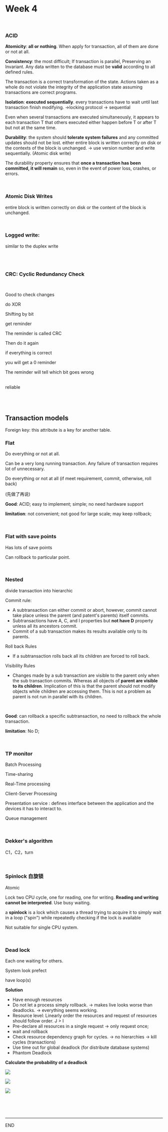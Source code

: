 # Week 4

<br />

###  ACID

**Atomicity**: **all or nothing**. When apply for transaction, all of them are done or not at all. 

**Consistency**: the most difficult; If transaction is parallel, Preserving an Invariant. Any data written to the database must be **valid** according to all defined rules.

The transaction is a correct transformation of the state. Actions taken as a whole do not violate the integrity of the application state assuming transactions are correct programs.

**Isolation**: **executed sequentially**. every transactions have to wait until last transaction finish modifying. ->locking protocol -> sequential 

Even when several transactions are executed simultaneously, it appears to each transaction T that others executed either happen before T or after  T but not at the same time.

**Durability**: the system should **tolerate system failures** and any committed updates should not be lost. either entire block is written correctly on disk or the contexts of the block is unchanged. -> use version number and write sequentially. (Atomic disk write)

The durability property ensures that **once a transaction has been committed, it will remain** so, even in the event of power loss, crashes, or errors. 

<br />

### Atomic Disk Writes

entire block is written correctly on disk or the content of the block is unchanged. 

<br />

### Logged write:

similar to the duplex write

<br />

<br />

### CRC: Cyclic Redundancy Check

<br />

Good to check changes

do XOR

Shifting by bit

get reminder

The reminder is called CRC

Then do it again

if everything is correct

you will get a 0 reminder

The reminder will tell which bit goes wrong

<br />reliable

<br />

<br />

## Transaction models

Foreign key: this attribute is a key for another table.

### Flat

Do everything or not at all. 

Can be a very long running transaction. Any failure of transaction requires lot of unnecessary.

Do everything or not at all (if meet requirement, commit, otherwise, roll back)

(先做了再说)

**Good**: ACID; easy to implement; simple; no need hardware support

**limitation**: not convenient; not good for large scale; may keep rollback; 

<br />

### Flat with save points

Has lots of save points

Can rollback to particular point.

<br />

### Nested

divide transaction into hierarchic

Commit rule: 

* A subtransaction can either commit or abort, however, commit cannot take place unless the parent (and patent's parents) itself commits.
* Subtransactions have  A, C, and I properties but **not have D** property unless all its ancestors commit.
* Commit of a sub transaction makes its results available only to its parents.

Roll back Rules

* If a subtransaction rolls back all its children are forced to roll back.

Visibility Rules

* Changes made by a sub transaction are visible to the parent only when the sub transaction commits. Whereas all objects of **parent are visible to its children**. Implication of this is that the parent should not modify objects while children are accessing  them. This is not a problem as parent is not run in parallel with its children.

<br />

**Good**: can rollback a specific subtransaction, no need to rollback the whole transaction.  

**limitation**: No D; 

<br />

### TP monitor

Batch Processing

Time-sharing

Real-Time processing

Client-Server Processing 

Presentation service : defines interface between the application and the devices it has to interact to.  

Queue management

<br />

### Dekker's algorithm

C1，C2，turn

<br />

### Spinlock 自旋锁

Atomic

Lock two CPU cycle, one for reading, one for writing. **Reading and writing cannot be interpreted**. Use busy waiting.

a **spinlock** is a lock which causes a thread trying to acquire it to simply wait in a loop ("spin") while repeatedly checking if the lock is available

Not suitable for single CPU system.

<br />

### Dead lock

Each one waiting for others. 

System look prefect

have loop(s)

**Solution**

* Have enough resources
* Do not let a process simply rollback. -> makes live looks worse than deadlocks. -> everything seems working.
* Resource level: Linearly order the resources and request of resources should follow order. J > I 
* Pre-declare all resources in a single request -> only request once;
* wait and rollback
* Check resource dependency graph for cycles. ->  no hierarchies -> kill cycles (transactions)
* Use time out for global deadlock (for distribute database systems)
* Phantom Deadlock

**Calculate the probability of a deadlock**

![](pic/week5_1.png)

![](pic/week5_2.png)

![](PIC/week5_3.png)





<br />

<br />

<br />

---

END